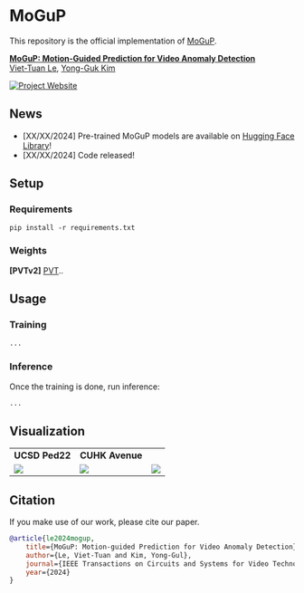 # MoGuP

This repository is the official implementation of [MoGuP]().

**[MoGuP: Motion-Guided Prediction for Video Anomaly Detection]()**
<br/>
[Viet-Tuan Le](https://vt-le.github.io/), 
[Yong-Guk Kim](http://home.sejong.ac.kr/~ykim/)
<br/>

[![Project Website](https://img.shields.io/badge/Project-Website-orange)](https://moguprediction.github.io/)


## News

- [XX/XX/2024] Pre-trained MoGuP models are available on [Hugging Face Library](https://huggingface.co/)!
- [XX/XX/2024] Code released!

## Setup

### Requirements

```shell
pip install -r requirements.txt
```

### Weights

**[PVTv2]** [PVT](https://github.com/whai362/PVT).. 


## Usage

### Training

```python
...
```

### Inference

Once the training is done, run inference:

```python
...
```

## Visualization

<table class="center">
<tr>
  <td style="text-align:center;"><b>UCSD Ped22</b></td>
  <td style="text-align:center;"><b>CUHK Avenue</b></td>
</tr>
<tr>
  <td><img src="static/images/fig_introduction_error_comparation_ped2.png"></td>
  <td><img src="static/images/fig_introduction_error_comparation_avenue.png"></td>
  <td><img src="static/images/fig_introduction_error_comparation_shanghaitech.png"></td>
</tr>
</table>


## Citation
If you make use of our work, please cite our paper.
```bibtex
@article{le2024mogup,
    title={MoGuP: Motion-guided Prediction for Video Anomaly Detection},
    author={Le, Viet-Tuan and Kim, Yong-Gul},
    journal={IEEE Transactions on Circuits and Systems for Video Technology},
    year={2024}
}
```
